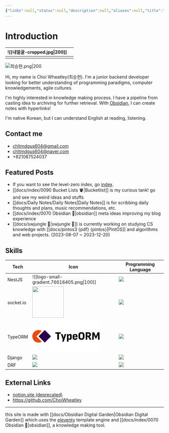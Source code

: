 ```yaml
---
{"links":null,"status":null,"description":null,"aliases":null,"title":"README","created":"2023-02-10T11:14:45","modified":"2023-02-10 11:20","categories":["readme"],"tags":["readme","index","readme","index","gardenEntry"],"date created":"Friday, February 10th 2023, 11:14:45 am","date modified":"Monday, February 27th 2023, 6:19:34 pm","updated":"2025-01-14T17:13:40","dg-home":"true","dg-publish":true,"permalink":"/readme/","dgPassFrontmatter":true}
---
```



# Introduction

| ![[내얼굴-cropped.jpg\|200]] |     |
| ------------------------- | --- |
|                           |     |

![최승현.png|200](/img/user/docs/assets/%EC%B5%9C%EC%8A%B9%ED%98%84.png)

Hi, my name is Choi Wheatley(최승현). I'm a junior backend developer looking for better understanding of programming paradigms, computer knowledgements, agile cultures.

I'm highly interested in knowledge making process. I have a pipeline from casting idea to archiving for further retrieval. With [Obsidian](https://obsidian.md), I can create notes with hyperlinks!

I'm native Korean, but I can understand English at reading, listening.

## Contact me

- chltmdgus604@gmail.com
- chltmdgus604@naver.com
- +821087524037

## Featured Posts

- If you want to see the level-zero index, go [index](https://choiwheatley.github.io/index/).
- [[docs/index/0090 Bucket Lists 🪣\|Bucketlist]] is my curious tank! go and see my weird ideas and stuffs
- [[docs/Daily Notes/Daily Notes\|Daily Notes]] is for scribbing daily thoughts and plans, music recommendations, etc.
- [[docs/index/0070 Obsidian 💎\|obsidian]] meta ideas improving my blog experience
- [[docs/swjungle 🤖\|swjungle 🤖]] is currently working on studying CS knowledge with [[docs/pintos3 {pdf} {pintos}\|PintOS]] and algorithms and web projects. (2023-08-07 ~ 2023-12-20)

## Skills

| Tech      | Icon                                                                                                    | Programming Language                                                                                                                                    |
| --------- | ------------------------------------------------------------------------------------------------------- | ------------------------------------------------------------------------------------------------------------------------------------------------------- |
| NestJS    | ![[logo-small-gradient.76616405.png\|100]]                                                              | <img src="https://upload.wikimedia.org/wikipedia/commons/thumb/4/4c/Typescript_logo_2020.svg/240px-Typescript_logo_2020.svg.png" style="height:100px;"> |
| socket.io | <img src="https://socket.io/images/logo.svg" style="height: 100px; width: 100px;">                      | <img src="https://upload.wikimedia.org/wikipedia/commons/3/3b/Javascript_Logo.png" style="height:100px;">                                               |
| TypeORM   | <img src="https://github.com/typeorm/typeorm/raw/master/resources/logo_big.png" style="height: 100px;"> | <img src="https://upload.wikimedia.org/wikipedia/commons/3/3b/Javascript_Logo.png" style="height:100px;">                                               |
| Django    | <img src="https://static.djangoproject.com/img/logos/django-logo-positive.png" style="height:100px;">   | <img src="https://s3.dualstack.us-east-2.amazonaws.com/pythondotorg-assets/media/community/logos/python-logo-only.png" style="height:100px;">           |
| DRF       | <img src="https://www.django-rest-framework.org/img/logo.png" style="height:100px">                     | <img src="https://s3.dualstack.us-east-2.amazonaws.com/pythondotorg-assets/media/community/logos/python-logo-only.png" style="height:100px;">           |

## External Links

- [notion.site (deprecated)](https://choiwheatley.notion.site)
- <https://github.com/ChoiWheatley>

---

this site is made with [[docs/Obsidian Digital Garden\|Obsidian Digital Garden]] which uses the [eleventy](https://www.11ty.dev/) template engine and [[docs/index/0070 Obsidian 💎\|obsidian]], a knowledge making tool. 
